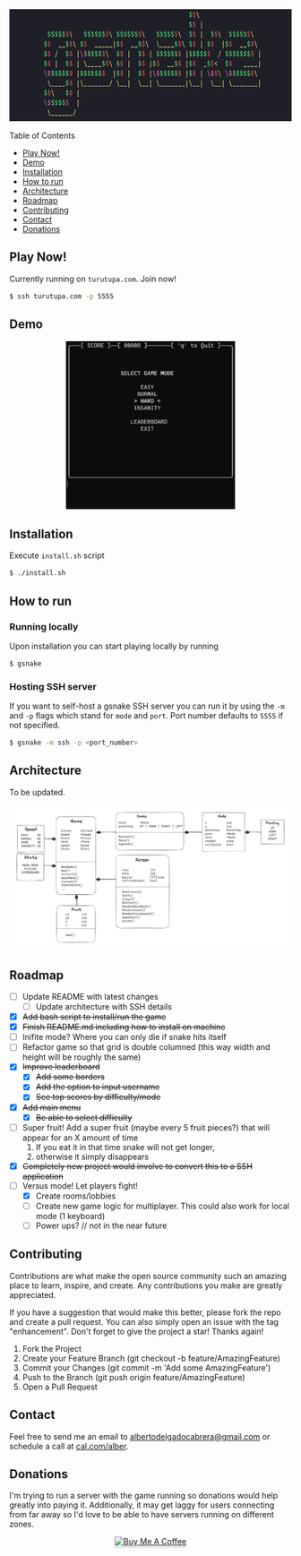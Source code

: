 <div align="center">
  <img src="media/gsnake.png" alt="gsnake" height="200">
</div>

Table of Contents 
- [Play Now!](#play-now)
- [Demo](#demo)
- [Installation](#installation)
- [How to run](#how-to-run)
- [Architecture](#architecture)
- [Roadmap](#roadmap)
- [Contributing](#contributing)
- [Contact](#contact)
- [Donations](#donations)

## Play Now!
Currently running on `turutupa.com`. Join now!
```bash
$ ssh turutupa.com -p 5555
```

## Demo 
<div align="center">
  <img src="media/gsnake.gif" alt="gsnake" height="300">
</div>

## Installation
Execute `install.sh` script

```bash
$ ./install.sh
```

## How to run
### Running locally
Upon installation you can start playing locally by running 
```bash 
$ gsnake 
```

### Hosting SSH server
If you want to self-host a gsnake SSH server you can run it by using the `-m` and `-p` flags which stand for `mode` and `port`. Port number defaults to `5555` if not specified.

```bash
$ gsnake -m ssh -p <port_number>
```

## Architecture 
To be updated.

![architecture](media/architecture.png)

## Roadmap
- [ ] Update README with latest changes
    - [ ] Update architecture with SSH details
- [x] ~~Add bash script to install/run the game~~
- [x] ~~Finish README.md including how to install on machine~~
- [ ] Inifite mode? Where you can only die if snake hits itself
- [ ] Refactor game so that grid is double columned (this way width and height will be roughly the same)
- [x] ~~Improve leaderboard~~
    - [x] ~~Add some borders~~
    - [x] ~~Add the option to input username~~
    - [x] ~~See top scores by difficulty/mode~~
- [x] ~~Add main menu~~
    - [x] ~~Be able to select difficulty~~
- [ ] Super fruit! Add a super fruit (maybe every 5 fruit pieces?) that will appear for an X amount of time
    1. If you eat it in that time snake will not get longer, 
    2. otherwise it simply disappears
- [x] ~~Completely new project would involve to convert this to a SSH application~~
- [ ] Versus mode! Let players fight!
    - [x] Create rooms/lobbies
    - [ ] Create new game logic for multiplayer. This could also work for local mode (1 keyboard)
    - [ ] Power ups? // not in the near future

## Contributing
Contributions are what make the open source community such an amazing place to learn, inspire, and create. Any contributions you make are greatly appreciated.

If you have a suggestion that would make this better, please fork the repo and create a pull request. You can also simply open an issue with the tag "enhancement". Don't forget to give the project a star! Thanks again!

1. Fork the Project
2. Create your Feature Branch (git checkout -b feature/AmazingFeature)
3. Commit your Changes (git commit -m 'Add some AmazingFeature')
4. Push to the Branch (git push origin feature/AmazingFeature)
5. Open a Pull Request

## Contact
Feel free to send me an email to albertodelgadocabrera@gmail.com or schedule a call at [cal.com/alber](https://cal.com/alber).

## Donations
I'm trying to run a server with the game running so donations would help greatly into paying it. Additionally, it may get laggy for users connecting from far away so I'd love to be able to have servers running on different zones.

<div align="center">
    <a href="https://www.buymeacoffee.com/turutupa" target="_blank"><img src="https://www.buymeacoffee.com/assets/img/guidelines/download-assets-2.svg" alt="Buy Me A Coffee" style="height: 41px !important;width: 174px !important;box-shadow: 0px 3px 2px 0px rgba(190, 190, 190, 0.5) !important;-webkit-box-shadow: 0px 3px 2px 0px rgba(190, 190, 190, 0.5) !important;" ></a>
</div> 
